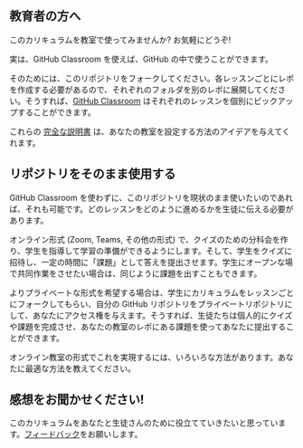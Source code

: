 ## 教育者の方へ

このカリキュラムを教室で使ってみませんか? お気軽にどうぞ!

実は、GitHub Classroom を使えば、GitHub の中で使うことができます。

そのためには、このリポジトリをフォークしてください。各レッスンごとにレポを作成する必要があるので、それぞれのフォルダを別のレポに展開してください。そうすれば、[GitHub Classroom](https://classroom.github.com/classrooms) はそれぞれのレッスンを個別にピックアップすることができます。

これらの [完全な説明書](https://github.blog/2020-03-18-set-up-your-digital-classroom-with-github-classroom/) は、あなたの教室を設定する方法のアイデアを与えてくれます。

## リポジトリをそのまま使用する

GitHub Classroom を使わずに、このリポジトリを現状のまま使いたいのであれば、それも可能です。どのレッスンをどのように進めるかを生徒に伝える必要があります。

オンライン形式 (Zoom, Teams, その他の形式) で、クイズのための分科会を作り、学生を指導して学習の準備ができるようにします。そして、学生をクイズに招待し、一定の時間に「課題」として答えを提出させます。学生にオープンな場で共同作業をさせたい場合は、同じように課題を出すこともできます。

よりプライベートな形式を希望する場合は、学生にカリキュラムをレッスンごとにフォークしてもらい、自分の GitHub リポジトリをプライベートリポジトリにして、あなたにアクセス権を与えます。そうすれば、生徒たちは個人的にクイズや課題を完成させ、あなたの教室のレポにある課題を使ってあなたに提出することができます。

オンライン教室の形式でこれを実現するには、いろいろな方法があります。あなたに最適な方法を教えてください。

## 感想をお聞かせください!

このカリキュラムをあなたと生徒さんのために役立てていきたいと思っています。[フィードバック](https://github.com/microsoft/Web-Dev-For-Beginners/discussions/categories/teacher-corner)をお願いします。
